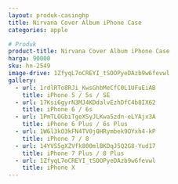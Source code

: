 ```yaml
---
layout: produk-casinghp
title: Nirvana Cover Album iPhone Case
categories: apple

# Produk
product-title: Nirvana Cover Album iPhone Case
harga: 90000
sku: hn-2549
image-drive: 1ZfyqL7oCREYI_tSOOPyeDAzb9w6fevwl
gallery:
  - url: 1rdlRTo8RJi_KwsGhbMeCfC0L1UFuEiAB
    title: iPhone 5 / 5s / SE
  - url: 17Ksi6gyrN3MJ4KDdalvEzhDfC4b8IX62
    title: iPhone 6 / 6s
  - url: 1PmTLOGbiTgeXSyJLKwa5zdn-eLYAjx3A
    title: iPhone 6 Plus / 6s Plus
  - url: 1W6l3kO3kFN4TV0j0HRymbek9OYxh4-kP
    title: iPhone 7 / 8
  - url: 14YVS5gXZVfk800mlBKDqJ5Q2G8-Yud17
    title: iPhone 7 Plus / 8 Plus
  - url: 1ZfyqL7oCREYI_tSOOPyeDAzb9w6fevwl
    title: iPhone X
---
```

